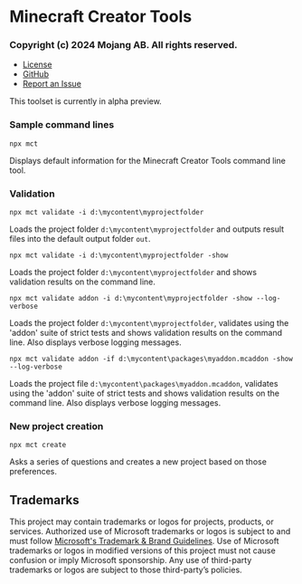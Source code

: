 # Minecraft Creator Tools

### Copyright (c) 2024 Mojang AB. All rights reserved.

- [License](https://aka.ms/mctlicense)
- [GitHub](https://aka.ms/mcthomepage)
- [Report an Issue](https://aka.ms/mctbugs)

This toolset is currently in alpha preview.

### Sample command lines

`npx mct`

Displays default information for the Minecraft Creator Tools command line tool.

### Validation

`npx mct validate -i d:\mycontent\myprojectfolder`

Loads the project folder `d:\mycontent\myprojectfolder` and outputs result files into the default output folder `out`.

`npx mct validate -i d:\mycontent\myprojectfolder -show`

Loads the project folder `d:\mycontent\myprojectfolder` and shows validation results on the command line.

`npx mct validate addon -i d:\mycontent\myprojectfolder -show --log-verbose`

Loads the project folder `d:\mycontent\myprojectfolder`, validates using the 'addon' suite of strict tests and shows validation results on the command line. Also displays verbose logging messages.

`npx mct validate addon -if d:\mycontent\packages\myaddon.mcaddon -show --log-verbose`

Loads the project file `d:\mycontent\packages\myaddon.mcaddon`, validates using the 'addon' suite of strict tests and shows validation results on the command line. Also displays verbose logging messages.

### New project creation

`npx mct create`

Asks a series of questions and creates a new project based on those preferences.

## Trademarks

This project may contain trademarks or logos for projects, products, or services. Authorized use of Microsoft trademarks or logos is subject to and must follow [Microsoft's Trademark & Brand Guidelines](https://www.microsoft.com/legal/intellectualproperty/trademarks/usage/general). Use of Microsoft trademarks or logos in modified versions of this project must not cause confusion or imply Microsoft sponsorship. Any use of third-party trademarks or logos are subject to those third-party’s policies.
